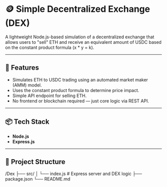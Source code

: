 # 🪙 Simple Decentralized Exchange (DEX)

A lightweight Node.js-based simulation of a decentralized exchange that allows users to "sell" ETH and receive an equivalent amount of USDC based on the constant product formula (x * y = k).

---

## 🚀 Features

- Simulates ETH to USDC trading using an automated market maker (AMM) model.
- Uses the constant product formula to determine price impact.
- Simple API endpoint for selling ETH.
- No frontend or blockchain required — just core logic via REST API.

---

## 📦 Tech Stack

- **Node.js**
- **Express.js**

---

## 📁 Project Structure
/Dex
├── src/
│ └── index.js # Express server and DEX logic
├── package.json
└── README.md


